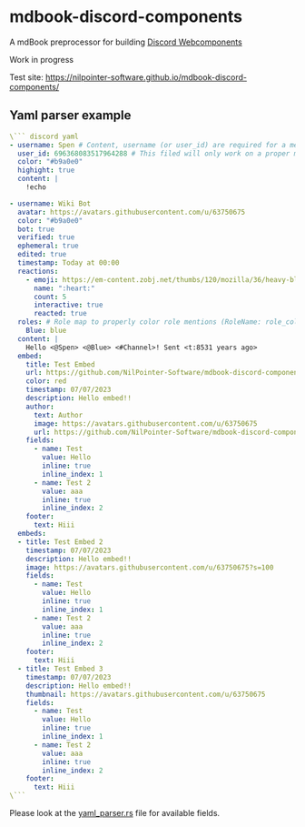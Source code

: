 # mdbook-discord-components

A mdBook preprocessor for building [Discord Webcomponents](https://github.com/skyra-project/discord-components)

Work in progress

Test site: https://nilpointer-software.github.io/mdbook-discord-components/

## Yaml parser example

``` yaml
\``` discord yaml
- username: Spen # Content, username (or user_id) are required for a message to be valid
  user_id: 696368083517964288 # This filed will only work on a proper mdbook-discord-components deployment
  color: "#b9a0e0"
  highight: true
  content: |
    !echo

- username: Wiki Bot
  avatar: https://avatars.githubusercontent.com/u/63750675
  color: "#b9a0e0"
  bot: true
  verified: true
  ephemeral: true
  edited: true
  timestamp: Today at 00:00
  reactions:
    - emoji: https://em-content.zobj.net/thumbs/120/mozilla/36/heavy-black-heart_2764.png
      name: ":heart:"
      count: 5
      interactive: true
      reacted: true
  roles: # Role map to properly color role mentions (RoleName: role_color)
    Blue: blue
  content: |
    Hello <@Spen> <@Blue> <#Channel>! Sent <t:8531 years ago>
  embed:
    title: Test Embed
    url: https://github.com/NilPointer-Software/mdbook-discord-components
    color: red
    timestamp: 07/07/2023
    description: Hello embed!!
    author:
      text: Author
      image: https://avatars.githubusercontent.com/u/63750675
      url: https://github.com/NilPointer-Software/mdbook-discord-components
    fields:
      - name: Test
        value: Hello
        inline: true
        inline_index: 1
      - name: Test 2
        value: aaa
        inline: true
        inline_index: 2
    footer:
      text: Hiii
  embeds:
  - title: Test Embed 2
    timestamp: 07/07/2023
    description: Hello embed!!
    image: https://avatars.githubusercontent.com/u/63750675?s=100
    fields:
      - name: Test
        value: Hello
        inline: true
        inline_index: 1
      - name: Test 2
        value: aaa
        inline: true
        inline_index: 2
    footer:
      text: Hiii
  - title: Test Embed 3
    timestamp: 07/07/2023
    description: Hello embed!!
    thumbnail: https://avatars.githubusercontent.com/u/63750675
    fields:
      - name: Test
        value: Hello
        inline: true
        inline_index: 1
      - name: Test 2
        value: aaa
        inline: true
        inline_index: 2
    footer:
      text: Hiii
\```
```

Please look at the [yaml_parser.rs](mdbook-discord-components/src/parsers/yaml_parser.rs) file for available fields.
